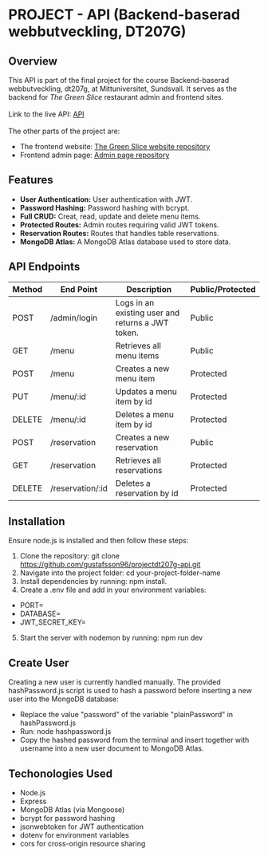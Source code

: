 # PROJECT - API (Backend-baserad webbutveckling, DT207G)

## Overview

This API is part of the final project for the course Backend-baserad webbutveckling, dt207g, at Mittuniversitet, Sundsvall. It serves as the backend for *The Green Slice* restaurant admin and frontend sites. 
<br><br>
Link to the live API: [API](https://projectdt207g-api.onrender.com)
<br><br>
The other parts of the project are:
* The frontend website: [The Green Slice website repository](https://github.com/gustafsson96/projectdt207g-site.git)
* Frontend admin page: [Admin page repository](https://github.com/gustafsson96/projectdt207g-admin.git)

## Features
* **User Authentication:** User authentication with JWT.
* **Password Hashing:** Password hashing with bcrypt.
* **Full CRUD:** Creat, read, update and delete menu items.
* **Protected Routes:** Admin routes requiring valid JWT tokens.
* **Reservation Routes:** Routes that handles table reservations.
* **MongoDB Atlas:** A MongoDB Atlas database used to store data. 

## API Endpoints

| Method     | End Point      | Description         | Public/Protected        |
|------------|----------------|---------------------|---------------------|
| POST       | /admin/login   | Logs in an existing user and returns a JWT token.| Public  |
| GET        | /menu          | Retrieves all menu items  | Public     |
| POST       | /menu          | Creates a new menu item   | Protected  |
| PUT        | /menu/:id      | Updates a menu item by id | Protected  |
| DELETE     | /menu/:id      | Deletes a menu item by id | Protected  |
| POST       | /reservation   | Creates a new reservation | Public     |
| GET        | /reservation   | Retrieves all reservations | Protected |
| DELETE     | /reservation/:id      | Deletes a reservation by id| Protected |

## Installation

Ensure node.js is installed and then follow these steps:

1. Clone the repository: git clone https://github.com/gustafsson96/projectdt207g-api.git
2. Navigate into the project folder: cd your-project-folder-name
3. Install dependencies by running: npm install.
4. Create a .env file and add in your environment variables:
* PORT=
* DATABASE=
* JWT_SECRET_KEY=
5. Start the server with nodemon by running: npm run dev

## Create User
Creating a new user is currently handled manually. The provided hashPassword.js script is used to hash a password before inserting a new user into the MongoDB database:
* Replace the value "password" of the variable "plainPassword" in hashPassword.js
* Run: node hashpassword.js
* Copy the hashed password from the terminal and insert together with username into a new user document to MongoDB Atlas.

## Techonologies Used 
* Node.js
* Express
* MongoDB Atlas (via Mongoose)
* bcrypt for password hashing
* jsonwebtoken for JWT authentication
* dotenv for environment variables
* cors for cross-origin resource sharing 



